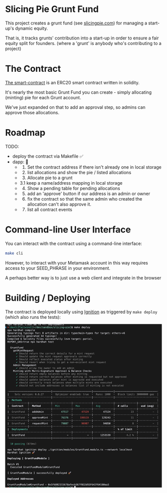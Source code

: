 # Slicing Pie Grunt Fund

This project creates a grunt fund (see [slicingpie.com](https://slicingpie.com/)) for managing a start-up's dynamic equity.

That is, it tracks grunts' contribution into a start-up in order to ensure a fair equity split for founders.
(where a 'grunt' is anybody who's contributing to a project)

# The Contract
[The smart-contract](./contracts/GruntFund.sol) is an ERC20 smart contract written in solidity.

It's nearly the most basic Grunt Fund you can create - simply allocating (minting) pie for each Grunt account.

We've just expanded on that to add an approval step, so admins can approve those allocations.

# Roadmap

TODO:
 * deploy the contract via Makefile ✅ 
 * dapp: 🦕 
   * 1. Set the contract address if there isn't already one in local storage
   * 2. list allocations and show the pie / listed allocations
   * 3. Allocate pie to a grunt
   *   3.1 keep a name/address mapping in local storage
   * 4. Show a pending table for pending allocations
   * 5. add an 'approve' button if our address is an admin or owner
   * 6. fix the contract so that the same admin who created the allocation can't also approve it.
   * 7. list all contract events

# Command-line User Interface

You can interact with the contract using a command-line interface:

```sh
make cli
```

However, to interact with your Metamask account in this way requires access to your SEED_PHRASE in your environment.

A perhaps better way is to just use a web client and integrate in the browser

# Building / Deploying

The contract is deployed locally using [Ignition](https://hardhat.org/ignition/docs/guides/deploy) as triggered by `make deploy` (which also runs the tests):

![./docs/deployment.png](./docs/deployment.png)
